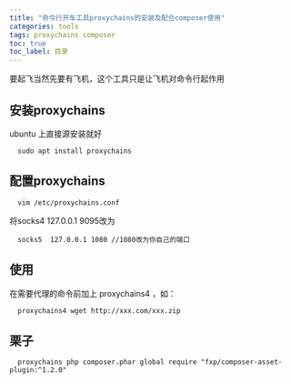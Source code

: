 ```yaml
---
title: "命令行开车工具proxychains的安装及配合composer使用"
categories: tools
tags: proxychains composer
toc: true
toc_label: 目录
---
```





要起飞当然先要有飞机，这个工具只是让飞机对命令行起作用

## 安装proxychains

ubuntu 上直接源安装就好
```
  sudo apt install proxychains
```

## 配置proxychains

```
  vim /etc/proxychains.conf
```

 将socks4 127.0.0.1 9095改为
 
```
  socks5  127.0.0.1 1080 //1080改为你自己的端口
```
## 使用

在需要代理的命令前加上 proxychains4 ，如：
```
  proxychains4 wget http://xxx.com/xxx.zip
```

## 栗子

```
  proxychains php composer.phar global require "fxp/composer-asset-plugin:^1.2.0"
```
